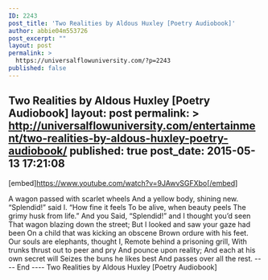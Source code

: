 ```yaml
---
ID: 2243
post_title: 'Two Realities by Aldous Huxley [Poetry Audiobook]'
author: abbie04m553726
post_excerpt: ""
layout: post
permalink: >
  https://universalflowuniversity.com/?p=2243
published: false
---
```

Two Realities by Aldous Huxley [Poetry Audiobook]
layout: post
permalink: >
  http://universalflowuniversity.com/entertainment/two-realities-by-aldous-huxley-poetry-audiobook/
published: true
post_date: 2015-05-13 17:21:08
---
[embed]https://www.youtube.com/watch?v=9JAwvSGFXbo[/embed]<br>
<p>A wagon passed with scarlet wheels
And a yellow body, shining new.
“Splendid!” said I. “How fine it feels
To be alive, when beauty peels
The grimy husk from life.” And you
Said, “Splendid!” and I thought you’d seen
That wagon blazing down the street;
But I looked and saw your gaze had been
On a child that was kicking an obscene
Brown ordure with his feet.
Our souls are elephants, thought I,
Remote behind a prisoning grill,
With trunks thrust out to peer and pry
And pounce upon reality;
And each at his own secret will
Seizes the buns he likes best
And passes over all the rest.
---- End ----
Two Realities by Aldous Huxley [Poetry Audiobook]</p>